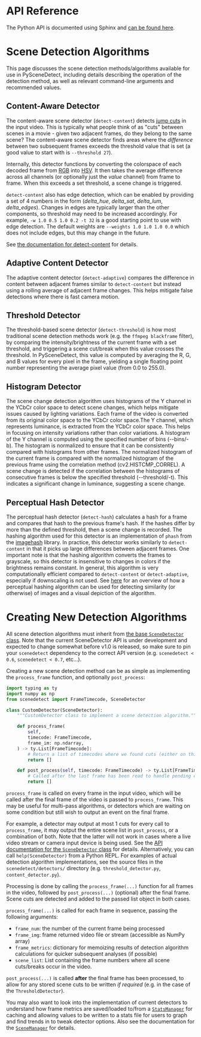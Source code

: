 
# API Reference

The Python API is documented using Sphinx and [can be found here](docs.md).

# Scene Detection Algorithms

This page discusses the scene detection methods/algorithms available for use in PySceneDetect, including details describing the operation of the detection method, as well as relevant command-line arguments and recommended values.

## Content-Aware Detector

The content-aware scene detector (`detect-content`) detects [jump cuts](https://en.wikipedia.org/wiki/Jump_cut) in the input video.  This is typically what people think of as "cuts" between scenes in a movie - given two adjacent frames, do they belong to the same scene?  The content-aware scene detector finds areas where the *difference* between two subsequent frames exceeds the threshold value that is set (a good value to start with is `--threshold 27`).

Internally, this detector functions by converting the colorspace of each decoded frame from [RGB](https://en.wikipedia.org/wiki/RGB_color_space) into [HSV](https://en.wikipedia.org/wiki/HSL_and_HSV).  It then takes the average difference across all channels (or optionally just the *value* channel) from frame to frame.  When this exceeds a set threshold, a scene change is triggered.

`detect-content` also has edge detection, which can be enabled by providing a set of 4 numbers in the form (*delta_hue*, *delta_sat*, *delta_lum*, *delta_edges*). Changes in edges are typically larger than the other components, so threshold may need to be increased accordingly.  For example, `-w 1.0 0.5 1.0 0.2 -t 32` is a good starting point to use with edge detection.  The default weights are `--weights 1.0 1.0 1.0 0.0` which does not include edges, but this may change in the future.

See [the documentation for detect-content](http://scenedetect.com/projects/Manual/en/latest/cli/detectors.html#detect-content) for details.

## Adaptive Content Detector

The adaptive content detector (`detect-adaptive`) compares the difference in content between adjacent frames similar to `detect-content` but instead using a rolling average of adjacent frame changes. This helps mitigate false detections where there is fast camera motion.

## Threshold Detector

The threshold-based scene detector (`detect-threshold`) is how most traditional scene detection methods work (e.g. the `ffmpeg blackframe` filter), by comparing the intensity/brightness of the current frame with a set threshold, and triggering a scene cut/break when this value crosses the threshold.  In PySceneDetect, this value is computed by averaging the R, G, and B values for every pixel in the frame, yielding a single floating point number representing the average pixel value (from 0.0 to 255.0).

## Histogram Detector

The scene change detection algorithm uses histograms of the Y channel in the YCbCr color space to detect scene changes, which helps mitigate issues caused by lighting variations. Each frame of the video is converted from its original color space to the YCbCr color space.The Y channel, which represents luminance, is extracted from the YCbCr color space. This helps in focusing on intensity variations rather than color variations. A histogram of the Y channel is computed using the specified number of bins (--bins/-b). The histogram is normalized to ensure that it can be consistently compared with histograms from other frames. The normalized histogram of the current frame is compared with the normalized histogram of the previous frame using the correlation method (cv2.HISTCMP_CORREL). A scene change is detected if the correlation between the histograms of consecutive frames is below the specified threshold (--threshold/-t). This indicates a significant change in luminance, suggesting a scene change.

## Perceptual Hash Detector

The perceptual hash detector (`detect-hash`) calculates a hash for a frame and compares that hash to the previous frame's hash. If the hashes differ by more than the defined threshold, then a scene change is recorded. The hashing algorithm used for this detector is an implementation of `phash` from the [imagehash](https://github.com/JohannesBuchner/imagehash) library. In practice, this detector works similarly to `detect-content` in that it picks up large differences between adjacent frames. One important note is that the hashing algorithm converts the frames to grayscale, so this detector is insensitive to changes in colors if the brightness remains constant. In general, this algorithm is very computationally efficient compared to `detect-content` or `detect-adaptive`, especially if downscaling is not used. See [here](https://www.hackerfactor.com/blog/index.php?/archives/432-Looks-Like-It.html) for an overview of how a perceptual hashing algorithm can be used for detecting similarity (or otherwise) of images and a visual depiction of the algorithm.


# Creating New Detection Algorithms

All scene detection algorithms must inherit from [the base `SceneDetector` class](https://scenedetect.com/projects/Manual/en/latest/api/detector.html). Note that the current SceneDetector API is under development and expected to change somewhat before v1.0 is released, so make sure to pin your `scenedetect` dependency to the correct API version (e.g. `scenedetect < 0.6`, `scenedetect < 0.7`, etc...).

Creating a new scene detection method can be as simple as implementing the `process_frame` function, and optionally `post_process`:

```python
import typing as ty
import numpy as np
from scenedetect import FrameTimecode, SceneDetector

class CustomDetector(SceneDetector):
    """CustomDetector class to implement a scene detection algorithm."""

    def process_frame(
        self,
        timecode: FrameTimecode,
        frame_im: np.ndarray,
    ) -> ty.List[FrameTimecode]:
        # Return a list of timecodes where we found cuts (either on this frame or previously).
        return []

    def post_process(self, timecode: FrameTimecode) -> ty.List[FrameTimecode]:
        # Called after the last frame has been read to handle pending events.
        return []
```

`process_frame` is called on every frame in the input video, which will be called after the final frame of the video is passed to `process_frame`. This may be useful for multi-pass algorithms, or detectors which are waiting on some condition but still wish to output an event on the final frame.

For example, a detector may output at most 1 cuts for every call to `process_frame`, it may output the entire scene list in `post_process`, or a combination of both.  Note that the latter will not work in cases where a live video stream or camera input device is being used. See the [API documentation for the `SceneDetector` class](https://scenedetect.com/projects/Manual/en/latest/api/detector.html#scenedetect.scene_detector.SceneDetector) for details. Alternatively, you can call `help(SceneDetector)` from a Python REPL. For examples of actual detection algorithm implementations, see the source files in the `scenedetect/detectors/` directory (e.g. `threshold_detector.py`, `content_detector.py`).

Processing is done by calling the `process_frame(...)` function for all frames in the video, followed by `post_process(...)` (optional) after the final frame.  Scene cuts are detected and added to the passed list object in both cases.

`process_frame(...)` is called for each frame in sequence, passing the following arguments:

- `frame_num`: the number of the current frame being processed
- `frame_img`: frame returned video file or stream (accessible as NumPy array)
- `frame_metrics`: dictionary for memoizing results of detection algorithm calculations for quicker subsequent analyses (if possible)
- `scene_list`: List containing the frame numbers where all scene cuts/breaks occur in the video.

`post_process(...)` is called **after** the final frame has been processed, to allow for any stored scene cuts to be written *if required* (e.g. in the case of the `ThresholdDetector`).

You may also want to look into the implementation of current detectors to understand how frame metrics are saved/loaded to/from a [`StatsManager`](https://www.scenedetect.com/docs/latest/api/stats_manager.html) for caching and allowing values to be written to a stats file for users to graph and find trends in to tweak detector options.  Also see the documentation for the [`SceneManager`](https://www.scenedetect.com/docs/latest/api/scene_manager.html) for details.

